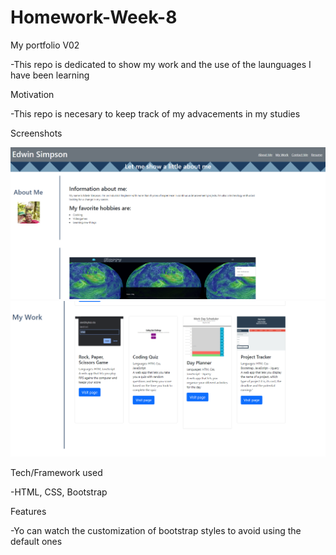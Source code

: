 # Homework-Week-8
My portfolio V02

-This repo is dedicated to show my work and the use of the launguages I have been learning

Motivation

-This repo is necesary to keep track of my advacements in my studies

Screenshots

![Preview of the homework](./Images/My%20portfolio.PNG)
![Preview of the homework](./Images/My%20portfolio2.PNG)


Tech/Framework used

-HTML, CSS, Bootstrap

Features

-Yo can watch the customization of bootstrap styles to avoid using the default ones
